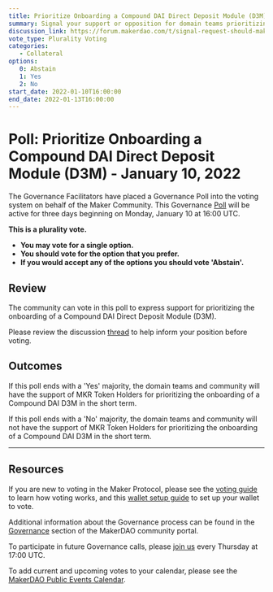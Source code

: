 ```yaml
---
title: Prioritize Onboarding a Compound DAI Direct Deposit Module (D3M) - January 10, 2022
summary: Signal your support or opposition for domain teams prioritizing the onboarding of a Compound D3M.
discussion_link: https://forum.makerdao.com/t/signal-request-should-maker-prioritize-onboarding-a-compound-d3m/11997
vote_type: Plurality Voting
categories:
   - Collateral
options:
   0: Abstain
   1: Yes
   2: No
start_date: 2022-01-10T16:00:00
end_date: 2022-01-13T16:00:00
---
```

# Poll: Prioritize Onboarding a Compound DAI Direct Deposit Module (D3M) - January 10, 2022

The Governance Facilitators have placed a Governance Poll into the voting system on behalf of the Maker Community. This Governance [Poll](https://community-development.makerdao.com/en/learn/governance/on-chain-gov) will be active for three days beginning on Monday, January 10 at 16:00 UTC.

**This is a plurality vote.** 
- **You may vote for a single option.**
- **You should vote for the option that you prefer.** 
- **If you would accept any of the options you should vote 'Abstain'.**

## Review

The community can vote in this poll to express support for prioritizing the onboarding of a Compound DAI Direct Deposit Module (D3M).

Please review the discussion [thread](https://forum.makerdao.com/t/signal-request-should-maker-prioritize-onboarding-a-compound-d3m/11997) to help inform your position before voting.

## Outcomes

If this poll ends with a 'Yes' majority, the domain teams and community will have the support of MKR Token Holders for prioritizing the onboarding of a Compound DAI D3M in the short term.

If this poll ends with a 'No' majority, the domain teams and community will not have the support of MKR Token Holders for prioritizing the onboarding of a Compound DAI D3M in the short term.

---

## Resources

If you are new to voting in the Maker Protocol, please see the [voting guide](https://community-development.makerdao.com/en/learn/governance/how-voting-works/) to learn how voting works, and this [wallet setup guide](https://community-development.makerdao.com/en/learn/governance/voting-setup/) to set up your wallet to vote.

Additional information about the Governance process can be found in the [Governance](https://community-development.makerdao.com/en/learn/governance) section of the MakerDAO community portal.

To participate in future Governance calls, please [join us](https://github.com/makerdao/community/tree/master/governance/governance-and-risk-meetings) every Thursday at 17:00 UTC.

To add current and upcoming votes to your calendar, please see the [MakerDAO Public Events Calendar](https://calendar.google.com/calendar/embed?src=makerdao.com_3efhm2ghipksegl009ktniomdk%40group.calendar.google.com&ctz=UTC&mode=week&showCalendars=0&showPrint=0).
